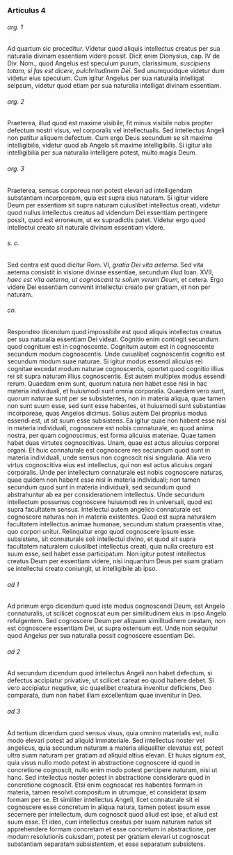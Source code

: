 ### Articulus 4

###### arg. 1
Ad quartum sic proceditur. Videtur quod aliquis intellectus creatus per sua naturalia divinam essentiam videre possit. Dicit enim Dionysius, cap. IV de Div. Nom., quod Angelus est speculum purum, clarissimum, *suscipiens totam, si fas est dicere, pulchritudinem Dei*. Sed unumquodque videtur dum videtur eius speculum. Cum igitur Angelus per sua naturalia intelligat seipsum, videtur quod etiam per sua naturalia intelligat divinam essentiam.

###### arg. 2
Praeterea, illud quod est maxime visibile, fit minus visibile nobis propter defectum nostri visus, vel corporalis vel intellectualis. Sed intellectus Angeli non patitur aliquem defectum. Cum ergo Deus secundum se sit maxime intelligibilis, videtur quod ab Angelo sit maxime intelligibilis. Si igitur alia intelligibilia per sua naturalia intelligere potest, multo magis Deum.

###### arg. 3
Praeterea, sensus corporeus non potest elevari ad intelligendam substantiam incorpoream, quia est supra eius naturam. Si igitur videre Deum per essentiam sit supra naturam cuiuslibet intellectus creati, videtur quod nullus intellectus creatus ad videndum Dei essentiam pertingere possit, quod est erroneum, ut ex supradictis patet. Videtur ergo quod intellectui creato sit naturale divinam essentiam videre.

###### s. c.
Sed contra est quod dicitur Rom. VI, *gratia Dei vita aeterna*. Sed vita aeterna consistit in visione divinae essentiae, secundum illud Ioan. XVII, *haec est vita aeterna, ut cognoscant te solum verum Deum,* et cetera. Ergo videre Dei essentiam convenit intellectui creato per gratiam, et non per naturam.

###### co.
Respondeo dicendum quod impossibile est quod aliquis intellectus creatus per sua naturalia essentiam Dei videat. Cognitio enim contingit secundum quod cognitum est in cognoscente. Cognitum autem est in cognoscente secundum modum cognoscentis. Unde cuiuslibet cognoscentis cognitio est secundum modum suae naturae. Si igitur modus essendi alicuius rei cognitae excedat modum naturae cognoscentis, oportet quod cognitio illius rei sit supra naturam illius cognoscentis. Est autem multiplex modus essendi rerum. Quaedam enim sunt, quorum natura non habet esse nisi in hac materia individuali, et huiusmodi sunt omnia corporalia. Quaedam vero sunt, quorum naturae sunt per se subsistentes, non in materia aliqua, quae tamen non sunt suum esse, sed sunt esse habentes, et huiusmodi sunt substantiae incorporeae, quas Angelos dicimus. Solius autem Dei proprius modus essendi est, ut sit suum esse subsistens. Ea igitur quae non habent esse nisi in materia individuali, cognoscere est nobis connaturale, eo quod anima nostra, per quam cognoscimus, est forma alicuius materiae. Quae tamen habet duas virtutes cognoscitivas. Unam, quae est actus alicuius corporei organi. Et huic connaturale est cognoscere res secundum quod sunt in materia individuali, unde sensus non cognoscit nisi singularia. Alia vero virtus cognoscitiva eius est intellectus, qui non est actus alicuius organi corporalis. Unde per intellectum connaturale est nobis cognoscere naturas, quae quidem non habent esse nisi in materia individuali; non tamen secundum quod sunt in materia individuali, sed secundum quod abstrahuntur ab ea per considerationem intellectus. Unde secundum intellectum possumus cognoscere huiusmodi res in universali, quod est supra facultatem sensus. Intellectui autem angelico connaturale est cognoscere naturas non in materia existentes. Quod est supra naturalem facultatem intellectus animae humanae, secundum statum praesentis vitae, quo corpori unitur. Relinquitur ergo quod cognoscere ipsum esse subsistens, sit connaturale soli intellectui divino, et quod sit supra facultatem naturalem cuiuslibet intellectus creati, quia nulla creatura est suum esse, sed habet esse participatum. Non igitur potest intellectus creatus Deum per essentiam videre, nisi inquantum Deus per suam gratiam se intellectui creato coniungit, ut intelligibile ab ipso.

###### ad 1
Ad primum ergo dicendum quod iste modus cognoscendi Deum, est Angelo connaturalis, ut scilicet cognoscat eum per similitudinem eius in ipso Angelo refulgentem. Sed cognoscere Deum per aliquam similitudinem creatam, non est cognoscere essentiam Dei, ut supra ostensum est. Unde non sequitur quod Angelus per sua naturalia possit cognoscere essentiam Dei.

###### ad 2
Ad secundum dicendum quod intellectus Angeli non habet defectum, si defectus accipiatur privative, ut scilicet careat eo quod habere debet. Si vero accipiatur negative, sic quaelibet creatura invenitur deficiens, Deo comparata, dum non habet illam excellentiam quae invenitur in Deo.

###### ad 3
Ad tertium dicendum quod sensus visus, quia omnino materialis est, nullo modo elevari potest ad aliquid immateriale. Sed intellectus noster vel angelicus, quia secundum naturam a materia aliqualiter elevatus est, potest ultra suam naturam per gratiam ad aliquid altius elevari. Et huius signum est, quia visus nullo modo potest in abstractione cognoscere id quod in concretione cognoscit, nullo enim modo potest percipere naturam, nisi ut hanc. Sed intellectus noster potest in abstractione considerare quod in concretione cognoscit. Etsi enim cognoscat res habentes formam in materia, tamen resolvit compositum in utrumque, et considerat ipsam formam per se. Et similiter intellectus Angeli, licet connaturale sit ei cognoscere esse concretum in aliqua natura, tamen potest ipsum esse secernere per intellectum, dum cognoscit quod aliud est ipse, et aliud est suum esse. Et ideo, cum intellectus creatus per suam naturam natus sit apprehendere formam concretam et esse concretum in abstractione, per modum resolutionis cuiusdam, potest per gratiam elevari ut cognoscat substantiam separatam subsistentem, et esse separatum subsistens.

